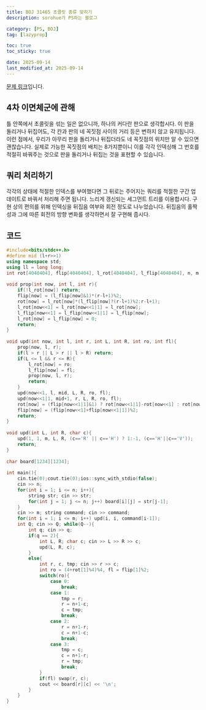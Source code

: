 ```yaml
---
title: BOJ 31465 초콜릿 종류 맞히기
description: sorohue가 PS하는 블로그

category: [PS, BOJ]
tag: [lazyprop]

toc: true
toc_sticky: true

date: 2025-09-14
last_modified_at: 2025-09-14
---
```


[문제 링크](https://boj.kr/31465)입니다.

## 4차 이면체군에 관해

틀 안쪽에서 초콜릿을 섞는 일은 없으니까, 하나의 커다란 판으로 생각합시다. 이 판을 돌리거나 뒤집어도, 각 칸과 판의 네 꼭짓점 사이의 거리 등은 변하지 않고 유지됩니다. 이런 점에서, 우리가 아무리 판을 돌리거나 뒤집더라도 네 꼭짓점의 위치만 알 수 있으면 괜찮습니다. 실제로 가능한 꼭짓점의 배치는 8가지뿐이니 이를 각각 인덱싱해 그 번호를 적절히 바꿔주는 것으로 판을 돌리거나 뒤집는 것을 표현할 수 있습니다.

## 쿼리 처리하기

각각의 상태에 적절한 인덱스를 부여했다면 그 뒤로는 주어지는 쿼리를 적절한 구간 업데이트로 바꿔서 처리해 주면 됩니다. 느리게 갱신되는 세그먼트 트리를 이용합시다. 구현 상의 편의를 위해 인덱싱을 뒤집음 여부와 회전 정도로 나누었습니다. 뒤집음의 홀짝성과 그에 따른 회전의 방향 변화를 생각하면서 잘 구현해 줍시다.

## 코드

```cpp
#include<bits/stdc++.h>
#define mid (l+r>>1)
using namespace std;
using ll = long long;
int rot[4040404], flip[4040404], l_rot[4040404], l_flip[4040404], n, m;
 
void prop(int now, int l, int r){
	if(!l_rot[now]) return;
	flip[now] = (l_flip[now]&1)*(r-l+1)%2;
	rot[now] = l_rot[now]*(l_flip[now]?(r-l+1)%2:r-l+1);
	l_rot[now<<1] = l_rot[now<<1|1] = l_rot[now];
	l_flip[now<<1] = l_flip[now<<1|1] = l_flip[now];
	l_rot[now] = l_flip[now] = 0;
	return;
}
 
void upd(int now, int l, int r, int L, int R, int ro, int fl){
	prop(now, l, r);
	if(l > r || L > r || l > R) return;
	if(L <= l && r <= R){
		l_rot[now] = ro;
		l_flip[now] = fl;
		prop(now, l, r);
		return;
	}
	upd(now<<1, l, mid, L, R, ro, fl);
	upd(now<<1|1, mid+1, r, L, R, ro, fl);
	rot[now] = (flip[now<<1|1]&1) ? rot[now<<1|1]-rot[now<<1] : rot[now<<1|1]+rot[now<<1];
	flip[now] = (flip[now<<1]+flip[now<<1|1])%2;
	return;
}
 
void upd(int L, int R, char c){
	upd(1, 1, m, L, R, (c=='R' || c=='H') ? 1:-1, (c=='H'||c=='V'));
	return;
}
 
char board[1234][1234];
 
int main(){
	cin.tie(0);cout.tie(0);ios::sync_with_stdio(false);
	cin >> n;
	for(int i = 1; i <= n; i++){
		string str; cin >> str;
		for(int j = 1; j <= n; j++) board[i][j] = str[j-1];
	}
	cin >> m; string command; cin >> command;
	for(int i = 1; i <= m; i++) upd(i, i, command[i-1]);
	int Q; cin >> Q; while(Q--){
		int q; cin >> q;
		if(q == 2){
			int L, R; char c; cin >> L >> R >> c;
			upd(L, R, c);
		}
		else{
			int r, c, tmp; cin >> r >> c;
			int ro = (4+rot[1]%4)%4, fl = flip[1]%2;
			switch(ro){
				case 0:
					break;
				case 1:
					tmp = r;
					r = n+1-c;
					c = tmp;
					break;
				case 2:
					r = n+1-r;
					c = n+1-c;
					break;
				case 3:
					tmp = c;
					c = n+1-r;
					r = tmp;
					break;
			}
			if(fl) swap(r, c);
			cout << board[r][c] << '\n';
		}
	}
}
```